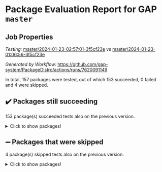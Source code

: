# Package Evaluation Report for GAP `master`

## Job Properties

*Testing:* [master/2024-01-23-02:57:01-3f5cf23e](https://github.com/gap-system/PackageDistro/blob/data/reports/master/2024-01-23-02:57:01-3f5cf23e) vs [master/2024-01-23-01:06:56-3f5cf23e](https://github.com/gap-system/PackageDistro/blob/data/reports/master/2024-01-23-01:06:56-3f5cf23e)

*Generated by Workflow:* https://github.com/gap-system/PackageDistro/actions/runs/7620091149

In total, 157 packages were tested, out of which 153 succeeded, 0 failed and 4 were skipped.

## :heavy_check_mark: Packages still succeeding

153 package(s) succeeded tests also on the previous version.
<details><summary>Click to show packages!</summary>

- 4ti2interface 2023.02-04 [(success)](https://github.com/gap-system/PackageDistro/actions/runs/7620091149/job/20754664777)
- ace 5.6.2 [(success)](https://github.com/gap-system/PackageDistro/actions/runs/7620091149/job/20754664951)
- aclib 1.3.2 [(success)](https://github.com/gap-system/PackageDistro/actions/runs/7620091149/job/20754665103)
- agt 0.3.1 [(success)](https://github.com/gap-system/PackageDistro/actions/runs/7620091149/job/20754665332)
- alnuth 3.2.1 [(success)](https://github.com/gap-system/PackageDistro/actions/runs/7620091149/job/20754665501)
- anupq 3.3.0 [(success)](https://github.com/gap-system/PackageDistro/actions/runs/7620091149/job/20754665670)
- atlasrep 2.1.8 [(success)](https://github.com/gap-system/PackageDistro/actions/runs/7620091149/job/20754665941)
- autodoc 2023.06.19 [(success)](https://github.com/gap-system/PackageDistro/actions/runs/7620091149/job/20754668209)
- automata 1.15 [(success)](https://github.com/gap-system/PackageDistro/actions/runs/7620091149/job/20754668439)
- automgrp 1.3.2 [(success)](https://github.com/gap-system/PackageDistro/actions/runs/7620091149/job/20754668615)
- autpgrp 1.11 [(success)](https://github.com/gap-system/PackageDistro/actions/runs/7620091149/job/20754668774)
- cap 2024.01-05 [(success)](https://github.com/gap-system/PackageDistro/actions/runs/7620091149/job/20754668941)
- caratinterface 2.3.6 [(success)](https://github.com/gap-system/PackageDistro/actions/runs/7620091149/job/20754669081)
- cddinterface 2022.11.01 [(success)](https://github.com/gap-system/PackageDistro/actions/runs/7620091149/job/20754669218)
- circle 1.6.6 [(success)](https://github.com/gap-system/PackageDistro/actions/runs/7620091149/job/20754669365)
- classicpres 1.22 [(success)](https://github.com/gap-system/PackageDistro/actions/runs/7620091149/job/20754669498)
- cohomolo 1.6.11 [(success)](https://github.com/gap-system/PackageDistro/actions/runs/7620091149/job/20754669619)
- congruence 1.2.5 [(success)](https://github.com/gap-system/PackageDistro/actions/runs/7620091149/job/20754669758)
- corelg 1.56 [(success)](https://github.com/gap-system/PackageDistro/actions/runs/7620091149/job/20754669928)
- crime 1.6 [(success)](https://github.com/gap-system/PackageDistro/actions/runs/7620091149/job/20754670079)
- crisp 1.4.6 [(success)](https://github.com/gap-system/PackageDistro/actions/runs/7620091149/job/20754670218)
- crypting 0.10.4 [(success)](https://github.com/gap-system/PackageDistro/actions/runs/7620091149/job/20754670385)
- cryst 4.1.27 [(success)](https://github.com/gap-system/PackageDistro/actions/runs/7620091149/job/20754670547)
- crystcat 1.1.10 [(success)](https://github.com/gap-system/PackageDistro/actions/runs/7620091149/job/20754670708)
- ctbllib 1.3.7 [(success)](https://github.com/gap-system/PackageDistro/actions/runs/7620091149/job/20754670885)
- cubefree 1.19 [(success)](https://github.com/gap-system/PackageDistro/actions/runs/7620091149/job/20754671060)
- curlinterface 2.3.2 [(success)](https://github.com/gap-system/PackageDistro/actions/runs/7620091149/job/20754671254)
- cvec 2.8.1 [(success)](https://github.com/gap-system/PackageDistro/actions/runs/7620091149/job/20754671418)
- datastructures 0.3.0 [(success)](https://github.com/gap-system/PackageDistro/actions/runs/7620091149/job/20754671561)
- deepthought 1.0.6 [(success)](https://github.com/gap-system/PackageDistro/actions/runs/7620091149/job/20754671690)
- design 1.8 [(success)](https://github.com/gap-system/PackageDistro/actions/runs/7620091149/job/20754671833)
- difsets 2.3.1 [(success)](https://github.com/gap-system/PackageDistro/actions/runs/7620091149/job/20754671978)
- digraphs 1.6.3 [(success)](https://github.com/gap-system/PackageDistro/actions/runs/7620091149/job/20754672119)
- edim 1.3.7 [(success)](https://github.com/gap-system/PackageDistro/actions/runs/7620091149/job/20754672257)
- example 4.3.4 [(success)](https://github.com/gap-system/PackageDistro/actions/runs/7620091149/job/20754672383)
- examplesforhomalg 2023.10-01 [(success)](https://github.com/gap-system/PackageDistro/actions/runs/7620091149/job/20754672545)
- factint 1.6.3 [(success)](https://github.com/gap-system/PackageDistro/actions/runs/7620091149/job/20754672720)
- ferret 1.0.10 [(success)](https://github.com/gap-system/PackageDistro/actions/runs/7620091149/job/20754672879)
- fga 1.5.0 [(success)](https://github.com/gap-system/PackageDistro/actions/runs/7620091149/job/20754673023)
- fining 1.5.6 [(success)](https://github.com/gap-system/PackageDistro/actions/runs/7620091149/job/20754673182)
- float 1.0.4 [(success)](https://github.com/gap-system/PackageDistro/actions/runs/7620091149/job/20754673300)
- format 1.4.3 [(success)](https://github.com/gap-system/PackageDistro/actions/runs/7620091149/job/20754673444)
- forms 1.2.9 [(success)](https://github.com/gap-system/PackageDistro/actions/runs/7620091149/job/20754673591)
- fplsa 1.2.6 [(success)](https://github.com/gap-system/PackageDistro/actions/runs/7620091149/job/20754673758)
- fr 2.4.13 [(success)](https://github.com/gap-system/PackageDistro/actions/runs/7620091149/job/20754673927)
- francy 2.0.3 [(success)](https://github.com/gap-system/PackageDistro/actions/runs/7620091149/job/20754674113)
- fwtree 1.3 [(success)](https://github.com/gap-system/PackageDistro/actions/runs/7620091149/job/20754674277)
- gapdoc 1.6.6 [(success)](https://github.com/gap-system/PackageDistro/actions/runs/7620091149/job/20754674491)
- gauss 2023.02-04 [(success)](https://github.com/gap-system/PackageDistro/actions/runs/7620091149/job/20754674658)
- gaussforhomalg 2023.11-01 [(success)](https://github.com/gap-system/PackageDistro/actions/runs/7620091149/job/20754674849)
- gbnp 1.0.5 [(success)](https://github.com/gap-system/PackageDistro/actions/runs/7620091149/job/20754675011)
- generalizedmorphismsforcap 2024.01-01 [(success)](https://github.com/gap-system/PackageDistro/actions/runs/7620091149/job/20754675184)
- genss 1.6.8 [(success)](https://github.com/gap-system/PackageDistro/actions/runs/7620091149/job/20754675361)
- gradedmodules 2024.01-01 [(success)](https://github.com/gap-system/PackageDistro/actions/runs/7620091149/job/20754675515)
- gradedringforhomalg 2023.08-01 [(success)](https://github.com/gap-system/PackageDistro/actions/runs/7620091149/job/20754675743)
- grape 4.9.0 [(success)](https://github.com/gap-system/PackageDistro/actions/runs/7620091149/job/20754675888)
- groupoids 1.73 [(success)](https://github.com/gap-system/PackageDistro/actions/runs/7620091149/job/20754676051)
- grpconst 2.6.5 [(success)](https://github.com/gap-system/PackageDistro/actions/runs/7620091149/job/20754676230)
- guarana 0.96.3 [(success)](https://github.com/gap-system/PackageDistro/actions/runs/7620091149/job/20754676363)
- guava 3.18 [(success)](https://github.com/gap-system/PackageDistro/actions/runs/7620091149/job/20754676513)
- hap 1.61 [(success)](https://github.com/gap-system/PackageDistro/actions/runs/7620091149/job/20754676656)
- hapcryst 0.1.15 [(success)](https://github.com/gap-system/PackageDistro/actions/runs/7620091149/job/20754676788)
- hecke 1.5.3 [(success)](https://github.com/gap-system/PackageDistro/actions/runs/7620091149/job/20754676921)
- help 3.5 [(success)](https://github.com/gap-system/PackageDistro/actions/runs/7620091149/job/20754677053)
- homalg 2024.01-01 [(success)](https://github.com/gap-system/PackageDistro/actions/runs/7620091149/job/20754677184)
- homalgtocas 2023.11-01 [(success)](https://github.com/gap-system/PackageDistro/actions/runs/7620091149/job/20754677333)
- idrel 2.45 [(success)](https://github.com/gap-system/PackageDistro/actions/runs/7620091149/job/20754677436)
- images 1.3.2 [(success)](https://github.com/gap-system/PackageDistro/actions/runs/7620091149/job/20754677557)
- intpic 0.3.0 [(success)](https://github.com/gap-system/PackageDistro/actions/runs/7620091149/job/20754677696)
- io 4.8.2 [(success)](https://github.com/gap-system/PackageDistro/actions/runs/7620091149/job/20754677853)
- io_forhomalg 2023.02-04 [(success)](https://github.com/gap-system/PackageDistro/actions/runs/7620091149/job/20754678048)
- irredsol 1.4.4 [(success)](https://github.com/gap-system/PackageDistro/actions/runs/7620091149/job/20754678245)
- json 2.2.0 [(success)](https://github.com/gap-system/PackageDistro/actions/runs/7620091149/job/20754678376)
- jupyterkernel 1.5.0 [(success)](https://github.com/gap-system/PackageDistro/actions/runs/7620091149/job/20754678515)
- jupyterviz 1.5.6 [(success)](https://github.com/gap-system/PackageDistro/actions/runs/7620091149/job/20754678635)
- kan 1.36 [(success)](https://github.com/gap-system/PackageDistro/actions/runs/7620091149/job/20754678746)
- kbmag 1.5.11 [(success)](https://github.com/gap-system/PackageDistro/actions/runs/7620091149/job/20754678868)
- laguna 3.9.6 [(success)](https://github.com/gap-system/PackageDistro/actions/runs/7620091149/job/20754679014)
- liealgdb 2.2.1 [(success)](https://github.com/gap-system/PackageDistro/actions/runs/7620091149/job/20754679136)
- liepring 2.8 [(success)](https://github.com/gap-system/PackageDistro/actions/runs/7620091149/job/20754679279)
- liering 2.4.2 [(success)](https://github.com/gap-system/PackageDistro/actions/runs/7620091149/job/20754679431)
- linearalgebraforcap 2024.01-04 [(success)](https://github.com/gap-system/PackageDistro/actions/runs/7620091149/job/20754679603)
- localizeringforhomalg 2023.10-01 [(success)](https://github.com/gap-system/PackageDistro/actions/runs/7620091149/job/20754679719)
- loops 3.4.3 [(success)](https://github.com/gap-system/PackageDistro/actions/runs/7620091149/job/20754679877)
- lpres 1.0.3 [(success)](https://github.com/gap-system/PackageDistro/actions/runs/7620091149/job/20754680013)
- majoranaalgebras 1.5.1 [(success)](https://github.com/gap-system/PackageDistro/actions/runs/7620091149/job/20754680158)
- mapclass 1.4.6 [(success)](https://github.com/gap-system/PackageDistro/actions/runs/7620091149/job/20754680297)
- matgrp 0.70 [(success)](https://github.com/gap-system/PackageDistro/actions/runs/7620091149/job/20754680425)
- matricesforhomalg 2023.11-02 [(success)](https://github.com/gap-system/PackageDistro/actions/runs/7620091149/job/20754680576)
- modisom 2.5.4 [(success)](https://github.com/gap-system/PackageDistro/actions/runs/7620091149/job/20754680716)
- modulepresentationsforcap 2024.01-03 [(success)](https://github.com/gap-system/PackageDistro/actions/runs/7620091149/job/20754680863)
- modules 2024.01-01 [(success)](https://github.com/gap-system/PackageDistro/actions/runs/7620091149/job/20754680997)
- monoidalcategories 2024.01-06 [(success)](https://github.com/gap-system/PackageDistro/actions/runs/7620091149/job/20754681119)
- nconvex 2022.09-01 [(success)](https://github.com/gap-system/PackageDistro/actions/runs/7620091149/job/20754681274)
- nilmat 1.4.2 [(success)](https://github.com/gap-system/PackageDistro/actions/runs/7620091149/job/20754681393)
- nock 1.5 [(success)](https://github.com/gap-system/PackageDistro/actions/runs/7620091149/job/20754681512)
- normalizinterface 1.3.6 [(success)](https://github.com/gap-system/PackageDistro/actions/runs/7620091149/job/20754681635)
- nq 2.5.11 [(success)](https://github.com/gap-system/PackageDistro/actions/runs/7620091149/job/20754681783)
- numericalsgps 1.3.1 [(success)](https://github.com/gap-system/PackageDistro/actions/runs/7620091149/job/20754681940)
- openmath 11.5.3 [(success)](https://github.com/gap-system/PackageDistro/actions/runs/7620091149/job/20754682092)
- orb 4.9.0 [(success)](https://github.com/gap-system/PackageDistro/actions/runs/7620091149/job/20754682239)
- packagemanager 1.4.3 [(success)](https://github.com/gap-system/PackageDistro/actions/runs/7620091149/job/20754682391)
- patternclass 2.4.3 [(success)](https://github.com/gap-system/PackageDistro/actions/runs/7620091149/job/20754682537)
- permut 2.0.5 [(success)](https://github.com/gap-system/PackageDistro/actions/runs/7620091149/job/20754682672)
- polenta 1.3.10 [(success)](https://github.com/gap-system/PackageDistro/actions/runs/7620091149/job/20754682797)
- polymaking 0.8.7 [(success)](https://github.com/gap-system/PackageDistro/actions/runs/7620091149/job/20754682914)
- primgrp 3.4.4 [(success)](https://github.com/gap-system/PackageDistro/actions/runs/7620091149/job/20754683021)
- profiling 2.5.4 [(success)](https://github.com/gap-system/PackageDistro/actions/runs/7620091149/job/20754683132)
- qdistrnd 0.9.2 [(success)](https://github.com/gap-system/PackageDistro/actions/runs/7620091149/job/20754683268)
- qpa 1.35 [(success)](https://github.com/gap-system/PackageDistro/actions/runs/7620091149/job/20754683391)
- quagroup 1.8.4 [(success)](https://github.com/gap-system/PackageDistro/actions/runs/7620091149/job/20754683542)
- radiroot 2.9 [(success)](https://github.com/gap-system/PackageDistro/actions/runs/7620091149/job/20754683690)
- rcwa 4.7.1 [(success)](https://github.com/gap-system/PackageDistro/actions/runs/7620091149/job/20754683820)
- rds 1.8 [(success)](https://github.com/gap-system/PackageDistro/actions/runs/7620091149/job/20754683975)
- recog 1.4.2 [(success)](https://github.com/gap-system/PackageDistro/actions/runs/7620091149/job/20754684161)
- repndecomp 1.3.0 [(success)](https://github.com/gap-system/PackageDistro/actions/runs/7620091149/job/20754684520)
- repsn 3.1.2 [(success)](https://github.com/gap-system/PackageDistro/actions/runs/7620091149/job/20754684701)
- resclasses 4.7.3 [(success)](https://github.com/gap-system/PackageDistro/actions/runs/7620091149/job/20754684839)
- ringsforhomalg 2023.11-02 [(success)](https://github.com/gap-system/PackageDistro/actions/runs/7620091149/job/20754685006)
- sco 2023.08-01 [(success)](https://github.com/gap-system/PackageDistro/actions/runs/7620091149/job/20754685244)
- scscp 2.4.1 [(success)](https://github.com/gap-system/PackageDistro/actions/runs/7620091149/job/20754685451)
- semigroups 5.3.2 [(success)](https://github.com/gap-system/PackageDistro/actions/runs/7620091149/job/20754685590)
- sglppow 2.3 [(success)](https://github.com/gap-system/PackageDistro/actions/runs/7620091149/job/20754685732)
- sgpviz 0.999.5 [(success)](https://github.com/gap-system/PackageDistro/actions/runs/7620091149/job/20754685918)
- simpcomp 2.1.14 [(success)](https://github.com/gap-system/PackageDistro/actions/runs/7620091149/job/20754686149)
- singular 2023.02.09 [(success)](https://github.com/gap-system/PackageDistro/actions/runs/7620091149/job/20754686325)
- sl2reps 1.1 [(success)](https://github.com/gap-system/PackageDistro/actions/runs/7620091149/job/20754686494)
- sla 1.5.3 [(success)](https://github.com/gap-system/PackageDistro/actions/runs/7620091149/job/20754686649)
- smallgrp 1.5.3 [(success)](https://github.com/gap-system/PackageDistro/actions/runs/7620091149/job/20754686832)
- smallsemi 0.6.13 [(success)](https://github.com/gap-system/PackageDistro/actions/runs/7620091149/job/20754686999)
- sonata 2.9.6 [(success)](https://github.com/gap-system/PackageDistro/actions/runs/7620091149/job/20754687220)
- sophus 1.27 [(success)](https://github.com/gap-system/PackageDistro/actions/runs/7620091149/job/20754687803)
- sotgrps 1.2 [(success)](https://github.com/gap-system/PackageDistro/actions/runs/7620091149/job/20754688028)
- spinsym 1.5.2 [(success)](https://github.com/gap-system/PackageDistro/actions/runs/7620091149/job/20754688249)
- standardff 1.0 [(success)](https://github.com/gap-system/PackageDistro/actions/runs/7620091149/job/20754688408)
- symbcompcc 1.3.2 [(success)](https://github.com/gap-system/PackageDistro/actions/runs/7620091149/job/20754688632)
- thelma 1.3 [(success)](https://github.com/gap-system/PackageDistro/actions/runs/7620091149/job/20754688810)
- tomlib 1.2.11 [(success)](https://github.com/gap-system/PackageDistro/actions/runs/7620091149/job/20754689006)
- toolsforhomalg 2023.11-01 [(success)](https://github.com/gap-system/PackageDistro/actions/runs/7620091149/job/20754689192)
- toric 1.9.5 [(success)](https://github.com/gap-system/PackageDistro/actions/runs/7620091149/job/20754689377)
- toricvarieties 2022.07.13 [(success)](https://github.com/gap-system/PackageDistro/actions/runs/7620091149/job/20754689528)
- transgrp 3.6.5 [(success)](https://github.com/gap-system/PackageDistro/actions/runs/7620091149/job/20754689687)
- ugaly 4.1.3 [(success)](https://github.com/gap-system/PackageDistro/actions/runs/7620091149/job/20754689948)
- unipot 1.5 [(success)](https://github.com/gap-system/PackageDistro/actions/runs/7620091149/job/20754690184)
- unitlib 4.2.0 [(success)](https://github.com/gap-system/PackageDistro/actions/runs/7620091149/job/20754690568)
- utils 0.84 [(success)](https://github.com/gap-system/PackageDistro/actions/runs/7620091149/job/20754690840)
- uuid 0.7 [(success)](https://github.com/gap-system/PackageDistro/actions/runs/7620091149/job/20754691028)
- walrus 0.9991 [(success)](https://github.com/gap-system/PackageDistro/actions/runs/7620091149/job/20754691305)
- wedderga 4.10.4 [(success)](https://github.com/gap-system/PackageDistro/actions/runs/7620091149/job/20754691526)
- xmod 2.91 [(success)](https://github.com/gap-system/PackageDistro/actions/runs/7620091149/job/20754691760)
- xmodalg 1.23 [(success)](https://github.com/gap-system/PackageDistro/actions/runs/7620091149/job/20754691957)
- yangbaxter 0.10.3 [(success)](https://github.com/gap-system/PackageDistro/actions/runs/7620091149/job/20754692209)
- zeromqinterface 0.14 [(success)](https://github.com/gap-system/PackageDistro/actions/runs/7620091149/job/20754692404)
</details>

## :heavy_minus_sign: Packages that were skipped

4 package(s) skipped tests also on the previous version.
<details><summary>Click to show packages!</summary>

- browse 1.8.21 [(skipped)](https://github.com/gap-system/PackageDistro/actions/runs/7620091149/job/20754231327)
- itc 1.5.1 [(skipped)](https://github.com/gap-system/PackageDistro/actions/runs/7620091149/job/20754231327)
- polycyclic 2.16 [(skipped)](https://github.com/gap-system/PackageDistro/actions/runs/7620091149/job/20754231327)
- xgap 4.31 [(skipped)](https://github.com/gap-system/PackageDistro/actions/runs/7620091149/job/20754231327)
</details>


